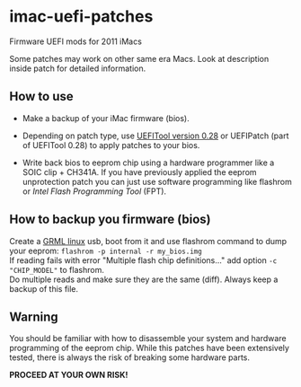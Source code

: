# imac-uefi-patches
Firmware UEFI mods for 2011 iMacs

Some patches may work on other same era Macs. Look at description inside patch for detailed information.

## How to use

 - Make a backup of your iMac firmware (bios).

 - Depending on patch type, use [UEFITool version 0.28](https://github.com/LongSoft/UEFITool/releases/tag/0.28.0) or UEFIPatch (part of UEFITool 0.28) to apply patches to your bios.

 - Write back bios to eeprom chip using a hardware programmer like a SOIC clip + CH341A. If you have previously applied the eeprom unprotection patch you can just use software programming like flashrom or _Intel Flash Programming Tool_ (FPT).

## How to backup you firmware (bios)

Create a [GRML linux](https://grml.org/) usb, boot from it and use flashrom command to dump your eeprom: `flashrom -p internal -r my_bios.img`  
If reading fails with error "Multiple flash chip definitions..." add option `-c "CHIP_MODEL"` to flashrom.  
Do multiple reads and make sure they are the same (diff). Always keep a backup of this file.

## Warning

You should be familiar with how to disassemble your system and hardware programming of the eeprom chip. While this patches have been extensively tested,  there is always the risk of breaking some hardware parts.

**PROCEED AT YOUR OWN RISK!**
